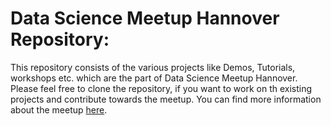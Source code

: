 # Data Science Meetup Hannover Repository:
This repository consists of the various projects like Demos, Tutorials, workshops etc. which are the part of Data Science Meetup Hannover.
Please feel free to clone the repository, if you want to work on th existing projects and contribute towards the meetup. You can find more information about the meetup [here](https://www.meetup.com/Hannover-R-User-Group/).
